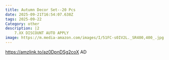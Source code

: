 ```yaml
---
title: Autumn Decor Set--20 Pcs
date: 2025-09-21T16:54:07.638Z
tags: 2025-09-22
Category: other
description: |2
    7.XX DISCOUNT AUTO APPLY
image: https://m.media-amazon.com/images/I/51FC-s0IV2L._SR400,400_.jpg
---
```

https://amzlink.to/az0DpnDSg2coX   AD
